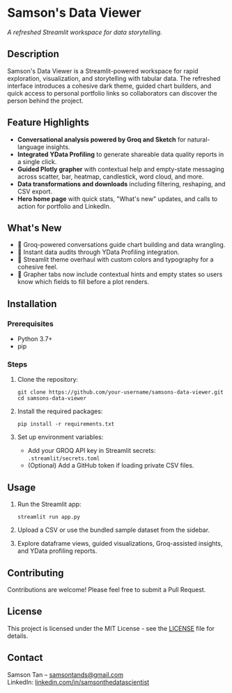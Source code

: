 # Samson's Data Viewer

*A refreshed Streamlit workspace for data storytelling.*

## Description
Samson's Data Viewer is a Streamlit-powered workspace for rapid exploration, visualization, and storytelling with tabular data. The refreshed interface introduces a cohesive dark theme, guided chart builders, and quick access to personal portfolio links so collaborators can discover the person behind the project.

## Feature Highlights
- **Conversational analysis powered by Groq and Sketch** for natural-language insights.
- **Integrated YData Profiling** to generate shareable data quality reports in a single click.
- **Guided Plotly grapher** with contextual help and empty-state messaging across scatter, bar, heatmap, candlestick, word cloud, and more.
- **Data transformations and downloads** including filtering, reshaping, and CSV export.
- **Hero home page** with quick stats, "What's new" updates, and calls to action for portfolio and LinkedIn.

## What's New
- 🚀 Groq-powered conversations guide chart building and data wrangling.
- 🧠 Instant data audits through YData Profiling integration.
- 🎨 Streamlit theme overhaul with custom colors and typography for a cohesive feel.
- 🧭 Grapher tabs now include contextual hints and empty states so users know which fields to fill before a plot renders.

## Installation

### Prerequisites
- Python 3.7+
- pip

### Steps
1. Clone the repository:
   ```
   git clone https://github.com/your-username/samsons-data-viewer.git
   cd samsons-data-viewer
   ```

2. Install the required packages:
   ```
   pip install -r requirements.txt
   ```

3. Set up environment variables:
   - Add your GROQ API key in Streamlit secrets: `.streamlit/secrets.toml`
   - (Optional) Add a GitHub token if loading private CSV files.

## Usage
1. Run the Streamlit app:
   ```
   streamlit run app.py
   ```

2. Upload a CSV or use the bundled sample dataset from the sidebar.
3. Explore dataframe views, guided visualizations, Groq-assisted insights, and YData profiling reports.

## Contributing
Contributions are welcome! Please feel free to submit a Pull Request.

## License
This project is licensed under the MIT License - see the [LICENSE](LICENSE) file for details.

## Contact
Samson Tan – samsontands@gmail.com  
LinkedIn: [linkedin.com/in/samsonthedatascientist](https://www.linkedin.com/in/samsonthedatascientist/)
